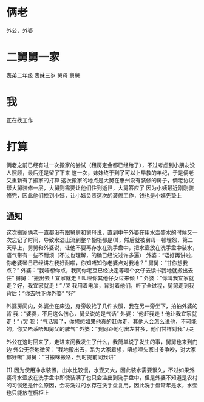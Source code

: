 # 俩老
外公，外婆

# 二舅舅一家
表弟二年级
表妹三岁
舅母
舅舅

# 我
正在找工作

# 打算
俩老之前已经有过一次搬家的尝试（租房定金都已经给了），不过考虑到小朋友没人照顾，最后还是留了下来
这一次，妹妹终于到了可以上早教的年纪，于是俩老又重新有了搬家的打算
这次搬家的地点是大舅在惠州没有装修的房子，俩老协议帮大舅装修一层，大舅则需要让他们住到逝世，大舅答应了
因为小姨最近刚刚装修完，因此他们找到小姨，让小姨负责这次的装修工作，钱也是小姨先垫上

## 通知
这次搬家俩老一直都没有跟舅舅和舅母说，直到中午外婆在用水壶盛水的时候又一次忘记了时间，导致水溢出流到整个橱柜都是(1)，然后就被舅母一顿埋怨，第二天早上，舅舅和外婆说，让他不要再存水在洗手盘中，把水壶放在洗手盘中装水，语气带有一些不耐烦（不过也理解，的确已经说过许多遍）
外婆：“唔好再讲啦，你老婆琴日已经讲左我好耐啦，你知唔知你老婆点对我地？”
舅舅：“甘你想我点？”
外婆：“我唔想你点，我同你老豆已经决定等哩个女仔去读书我地就搬出去住”
舅舅：“搬出去！宜家就走！叫埋你其他仔女过来倾！”
外婆：“你叫我宜家就走？好，我宜家就走！” /哭
我用着电脑，背对着他们，听了全过程，舅舅走到我背后：“你去哄下你外婆” “好”

外婆房间内，外婆坐在床边，身旁收拾了几件衣服，我在另一旁坐下，拍拍外婆的背
我：“婆婆，不用这么伤心，舅父说的是气话”
外婆：“他赶我走！他让我宜家就走！” /哭
我：“气话罢了，你想想如果他真的赶你走，其他人会怎么说他，不可能的，你又唔系唔知舅父的脾气”
外婆：“我同距地付出左甘多，他们甘样对我” /哭

外公在这时回来了，走进来问我发生了什么，我简单说了发生的事，舅舅也来到门边
外公无奈地微笑：“我地搬出去，系为大家着想，唔想哩头家甘多争吵，对大家都好噶”
舅舅：“甘搬咪搬咯，到时提前同我讲”

(1).因为使用净水装置，出水比较慢，水壶又大，因此装水需要很久，不过如果外婆将水壶放在洗手盘中即使装满了也只会溢出到洗手盘中，但是外婆不知道是农村的习惯还是什么原因，会将洗过的水存在洗手盘复用，因此洗手盘常年是水，水壶也只能放在橱柜上
